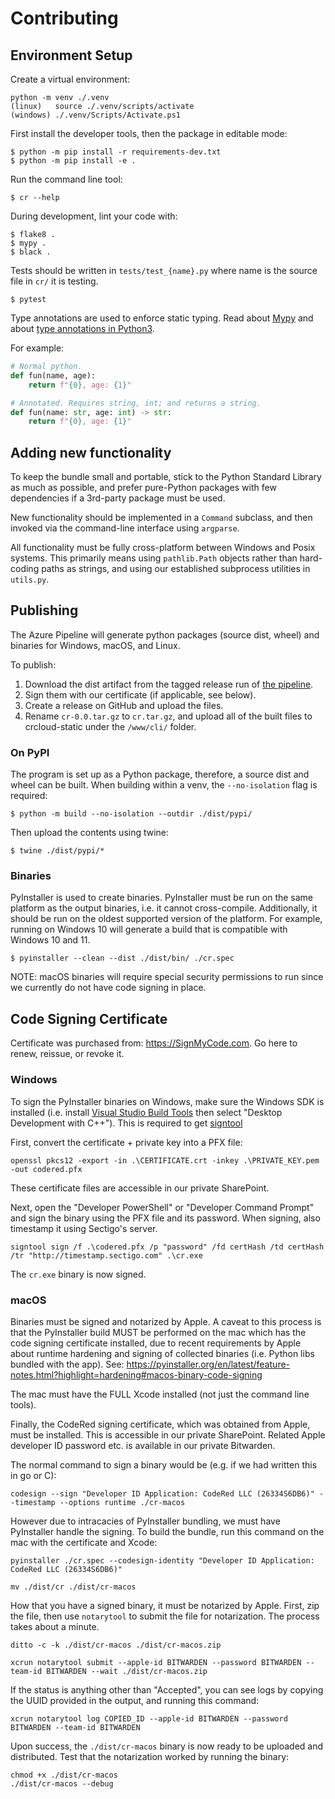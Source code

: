 Contributing
============

Environment Setup
-----------------

Create a virtual environment:

```
python -m venv ./.venv
(linux)   source ./.venv/scripts/activate
(windows) ./.venv/Scripts/Activate.ps1
```

First install the developer tools, then the package in editable mode:

```console
$ python -m pip install -r requirements-dev.txt
$ python -m pip install -e .
```

Run the command line tool:

```console
$ cr --help
```

During development, lint your code with:

```console
$ flake8 .
$ mypy .
$ black .
```

Tests should be written in `tests/test_{name}.py` where name is the source file in `cr/` it is testing.

```console
$ pytest
```

Type annotations are used to enforce static typing. Read about [Mypy](http://mypy-lang.org/examples.html) and about [type annotations in Python3](https://www.python.org/dev/peps/pep-3107/).

For example:

```python
# Normal python.
def fun(name, age):
    return f"{0}, age: {1}"

# Annotated. Requires string, int; and returns a string.
def fun(name: str, age: int) -> str:
    return f"{0}, age: {1}"
```

Adding new functionality
------------------------

To keep the bundle small and portable, stick to the Python Standard Library as much as possible, and prefer pure-Python packages with few dependencies if a 3rd-party package must be used.

New functionality should be implemented in a `Command` subclass, and then invoked via the command-line interface using `argparse`.

All functionality must be fully cross-platform between Windows and Posix systems. This primarily means using ``pathlib.Path`` objects rather than hard-coding paths as strings, and using our established subprocess utilities in ``utils.py``.


Publishing
----------

The Azure Pipeline will generate python packages (source dist, wheel) and binaries for Windows, macOS, and Linux.

To publish:
1. Download the dist artifact from the tagged release run of [the pipeline](https://dev.azure.com/coderedcorp/cr-github/_build?definitionId=17).
2. Sign them with our certificate (if applicable, see below).
3. Create a release on GitHub and upload the files.
4. Rename `cr-0.0.tar.gz` to `cr.tar.gz`, and upload all of the built files to crcloud-static under the `/www/cli/` folder.

### On PyPI

The program is set up as a Python package, therefore, a source dist and wheel can be built. When building within a venv, the `--no-isolation` flag is required:

```console
$ python -m build --no-isolation --outdir ./dist/pypi/
```

Then upload the contents using twine:
```console
$ twine ./dist/pypi/*
```

### Binaries

PyInstaller is used to create binaries. PyInstaller must be run on the same platform as the output binaries, i.e. it cannot cross-compile. Additionally, it should be run on the oldest supported version of the platform. For example, running on Windows 10 will generate a build that is compatible with Windows 10 and 11.

```console
$ pyinstaller --clean --dist ./dist/bin/ ./cr.spec
```

NOTE: macOS binaries will require special security permissions to run since we currently do not have code signing in place.


Code Signing Certificate
------------------------

Certificate was purchased from: https://SignMyCode.com. Go here to renew, reissue, or revoke it.

### Windows

To sign the PyInstaller binaries on Windows, make sure the Windows SDK is installed (i.e. install [Visual Studio Build Tools](https://visualstudio.microsoft.com/downloads/#build-tools-for-visual-studio-2022) then select "Desktop Development with C++"). This is required to get [signtool](https://learn.microsoft.com/en-us/dotnet/framework/tools/signtool-exe)

First, convert the certificate + private key into a PFX file:

```
openssl pkcs12 -export -in .\CERTIFICATE.crt -inkey .\PRIVATE_KEY.pem -out codered.pfx
```

These certificate files are accessible in our private SharePoint.

Next, open the "Developer PowerShell" or "Developer Command Prompt" and sign the binary using the PFX file and its password. When signing, also timestamp it using Sectigo's server.

```
signtool sign /f .\codered.pfx /p "password" /fd certHash /td certHash /tr "http://timestamp.sectigo.com" .\cr.exe
```

The `cr.exe` binary is now signed.

### macOS

Binaries must be signed and notarized by Apple. A caveat to this process is that the PyInstaller build MUST be performed on the mac which has the code signing certificate installed, due to recent requirements by Apple about runtime hardening and signing of collected binaries (i.e. Python libs bundled with the app). See: https://pyinstaller.org/en/latest/feature-notes.html?highlight=hardening#macos-binary-code-signing

The mac must have the FULL Xcode installed (not just the command line tools).

Finally, the CodeRed signing certificate, which was obtained from Apple, must be installed. This is accessible in our private SharePoint. Related Apple developer ID password etc. is available in our private Bitwarden.

The normal command to sign a binary would be (e.g. if we had written this in go or C):
```
codesign --sign "Developer ID Application: CodeRed LLC (26334S6DB6)" --timestamp --options runtime ./cr-macos
```

However due to intracacies of PyInstaller bundling, we must have PyInstaller handle the signing. To build the bundle, run this command on the mac with the certificate and Xcode:

```
pyinstaller ./cr.spec --codesign-identity "Developer ID Application: CodeRed LLC (26334S6DB6)"

mv ./dist/cr ./dist/cr-macos
```

How that you have a signed binary, it must be notarized by Apple. First, zip the file, then use `notarytool` to submit the file for notarization. The process takes about a minute.

```
ditto -c -k ./dist/cr-macos ./dist/cr-macos.zip

xcrun notarytool submit --apple-id BITWARDEN --password BITWARDEN --team-id BITWARDEN --wait ./dist/cr-macos.zip
```

If the status is anything other than "Accepted", you can see logs by copying the UUID provided in the output, and running this command:

```
xcrun notarytool log COPIED_ID --apple-id BITWARDEN --password BITWARDEN --team-id BITWARDEN
```

Upon success, the `./dist/cr-macos` binary is now ready to be uploaded and distributed. Test that the notarization worked by running the binary:

```
chmod +x ./dist/cr-macos
./dist/cr-macos --debug
```

